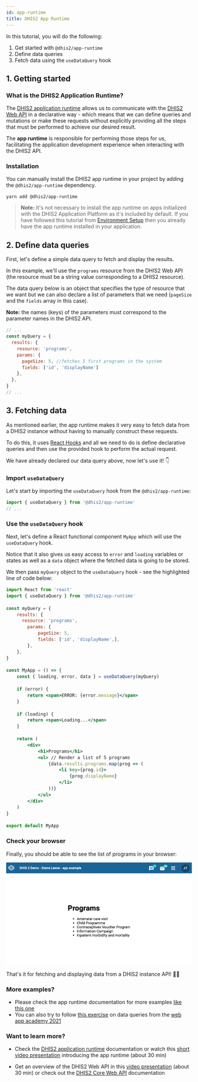 ```yaml
---
id: app-runtime
title: DHIS2 App Runtime
---
```


In this tutorial, you will do the following: 

1. Get started with `@dhis2/app-runtime` 
2. Define data queries 
3. Fetch data using the `useDataQuery` hook

## 1. Getting started 

### What is the DHIS2 Application Runtime?

The [DHIS2 application runtime](https://runtime.dhis2.nu/#/getting-started)  allows us to communicate with the [DHIS2 Web API](https://docs.dhis2.org/en/develop/using-the-api/dhis-core-version-master/metadata.html#webapi_browsing_the_web_api) in a declarative way - which means that we can define queries and mutations or make these requests without explicitly providing all the steps that must be performed to achieve our desired result. 

The **app runtime** is responsible for performing those steps for us, facilitating the application development experience when interacting with the DHIS2 API. 

### Installation

You can manually install the DHIS2 app runtime in your project by adding the `@dhis2/app-runtime` dependency. 

```shell
yarn add @dhis2/app-runtime
```

> **Note:** It's not necessary to install the app runtime on apps initialized with the DHIS2 Application Platform as it's included by default. If you have followed this tutorial from [Environment Setup](/docs/tutorials/setup-env) then you already have the app runtime installed in your application. 

## 2. Define data queries

First, let's define a simple data query to fetch and display the results.  

In this example, we'll use the `programs` resource from the DHIS2 Web API (the resource must be a string value corresponding to a DHIS2 resource). 

The data query below is an object that specifies the type of resource that we want but we can also declare a list of parameters that we need (`pageSize` and the `fields` array in this case). 

**Note:** the names (keys) of the parameters must correspond to the parameter names in the DHIS2 API.

```jsx title="src/App.js"
// ...
const myQuery = {
  results: {
    resource: 'programs',
    params: {
      pageSize: 5, //fetches 5 first programs in the system
      fields: ['id', 'displayName']
    },
  },
}
// ...
```

<!-- TODO: ADD data query playground guide!!! -->

## 3. Fetching data 

As mentioned earlier, the app runtime makes it very easy to fetch data from a DHIS2 instance without having to manually construct these requests.

To do this, it uses [React Hooks](https://reactjs.org/docs/hooks-intro.html) and all we need to do is define declarative queries and then use the provided hook to perform the actual request. 

We have already declared our data query above, now let's use it! 👇 

### Import `useDataQuery` 

Let's start by importing the `useDataQuery` hook from the `@dhis2/app-runtime`: 

```jsx title="src/App.js"
import { useDataQuery } from '@dhis2/app-runtime'
// ...

```

### Use the `useDataQuery` hook

Next, let's define a React functional component `MyApp` which will use the `useDataQuery` hook. 

Notice that it also gives us easy access to `error` and `loading` variables or states as well as a `data` object where the fetched data is going to be stored. 

We then pass `myQuery` object to the `useDataQuery` hook - see the highlighted line of code below: 

```jsx {15} title="src/App.js"
import React from 'react'
import { useDataQuery } from '@dhis2/app-runtime'

const myQuery = {
    results: {
      resource: 'programs',
        params: {
            pageSize: 5,
            fields: ['id', 'displayName',],
        },
    },
}

const MyApp = () => {
    const { loading, error, data } = useDataQuery(myQuery)

    if (error) {
        return <span>ERROR: {error.message}</span>
    }

    if (loading) {
        return <span>Loading...</span>
    }

    return (
        <div>
            <h1>Programs</h1>
            <ul> // Render a list of 5 programs 
                {data.results.programs.map(prog => (
                    <li key={prog.id}>
                        {prog.displayName}
                    </li>
                ))}
            </ul>
        </div>
    )
}

export default MyApp
```

### Check your browser 

Finally, you should be able to see the list of programs in your browser: 

![](./assets/app-runtime-data-query.png)

That's it for fetching and displaying data from a DHIS2 instance API! 👏🏽

### More examples? 

* Please check the app runtime documentation for more examples [like this one](https://github.com/dhis2/app-runtime/blob/master/examples/cra/src/components/IndicatorList.js) 
* You can also try to follow [this exercise](
https://github.com/dhis2/academy-web-app-dev-2021/tree/main/workshop-1/04-app-runtime/query ) on data queries from the [web app academy 2021](/events/academy-workshops-2021)

### Want to learn more?  

* Check the [DHIS2 application runtime](https://runtime.dhis2.nu/#/) documentation or watch this [short video presentation](https://youtu.be/pvIppH5plMU?list=PLo6Seh-066Rze0f3zo-mIRRueKdhw4Vnm&t=54) introducing the app runtime (about 30 min)

* Get an overview of the DHIS2 Web API in this [video presentation](https://youtu.be/F95LTzAzESQ?list=PLo6Seh-066Rze0f3zo-mIRRueKdhw4Vnm) (about 30 min) or check out the [DHIS2 Core Web API](https://docs.dhis2.org/en/develop/using-the-api/dhis-core-version-master/introduction.html) documentation 


<!-- 
## What's next? 

TODO: Deploy or mutation?  -->
